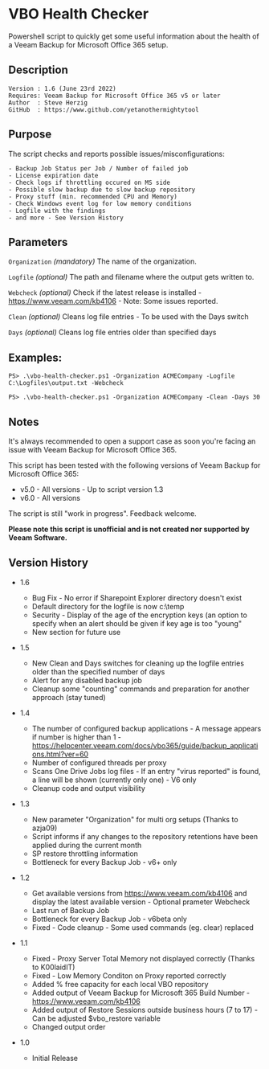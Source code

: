 # VBO Health Checker
Powershell script to quickly get some useful information about the health of a Veeam Backup for Microsoft Office 365 setup.

## Description
~~~~
Version : 1.6 (June 23rd 2022)
Requires: Veeam Backup for Microsoft Office 365 v5 or later
Author  : Steve Herzig
GitHub  : https://www.github.com/yetanothermightytool
~~~~

## Purpose

The script checks and reports possible issues/misconfigurations:

    - Backup Job Status per Job / Number of failed job
    - License expiration date
    - Check logs if throttling occured on MS side
    - Possible slow backup due to slow backup repository
    - Proxy stuff (min. recommended CPU and Memory)
    - Check Windows event log for low memory conditions    
    - Logfile with the findings
    - and more - See Version History

## Parameters
  
  `Organization`
_(mandatory)_ The name of the organization.
  
  `Logfile`
_(optional)_ The path and filename where the output gets written to.

 `Webcheck`
_(optional)_ Check if the latest release is installed - https://www.veeam.com/kb4106 - Note: Some issues reported.

`Clean`
_(optional)_ Cleans log file entries  - To be used with the Days switch

`Days`
_(optional)_ Cleans log file entries older than specified days

  
## Examples: 
`PS> .\vbo-health-checker.ps1 -Organization ACMECompany -Logfile C:\Logfiles\output.txt -Webcheck`

`PS> .\vbo-health-checker.ps1 -Organization ACMECompany -Clean -Days 30`
  
## Notes

It's always recommended to open a support case as soon you're facing an issue with Veeam Backup for Microsoft Office 365. 

This script has been tested with the following versions of Veeam Backup for Microsoft Office 365:
- v5.0 - All versions - Up to script version 1.3
- v6.0 - All versions

The script is still "work in progress". Feedback welcome.

**Please note this script is unofficial and is not created nor supported by Veeam Software.**

## Version History

* 1.6
    * Bug Fix - No error if Sharepoint Explorer directory doesn't exist
    * Default directory for the logfile is now c:\temp
    * Security - Display of the age of the encryption keys (an option to specify when an alert should be given if key age is too "young"
    * New section for future use
    
* 1.5
    * New Clean and Days switches for cleaning up the logfile entries older than the specified number of days
    * Alert for any disabled backup job
    * Cleanup some "counting" commands and preparation for another approach (stay tuned)

* 1.4 
    * The number of configured backup applications  - A message appears if number is higher than 1 - 
      https://helpcenter.veeam.com/docs/vbo365/guide/backup_applications.html?ver=60
    * Number of configured threads per proxy
    * Scans One Drive Jobs log files - If an entry "virus reported" is found, a line will be shown (currently only one) - V6 only
    * Cleanup code and output visibility
    
* 1.3 
    * New parameter "Organization" for multi org setups (Thanks to azja09)
    * Script informs if any changes to the repository retentions have been applied during the current month
    * SP restore throttling information
    * Bottleneck for every Backup Job - v6+ only

* 1.2
    * Get available versions from https://www.veeam.com/kb4106 and display the latest available version - Optional prameter Webcheck
    * Last run of Backup Job
    * Bottleneck for every Backup Job - v6beta only
    * Fixed - Code cleanup - Some used commands (eg. clear) replaced

* 1.1
    * Fixed - Proxy Server Total Memory not displayed correctly (Thanks to K00laidIT)
    * Fixed - Low Memory Conditon on Proxy reported correctly
    * Added % free capacity for each local VBO repository 
    * Added output of Veeam Backup for Microsoft 365 Build Number - https://www.veeam.com/kb4106
    * Added output of Restore Sessions outside business hours (7 to 17) - Can be adjusted $vbo_restore variable  
    * Changed output order
* 1.0
    * Initial Release
